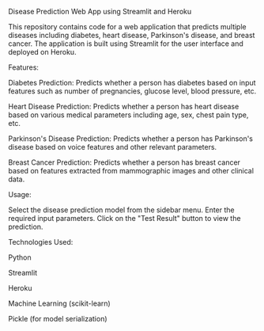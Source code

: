 Disease Prediction Web App using Streamlit and Heroku


This repository contains code for a web application that predicts multiple diseases including diabetes, heart disease, Parkinson's disease, and breast cancer. The application is built using Streamlit for the user interface and deployed on Heroku.



Features:

Diabetes Prediction: Predicts whether a person has diabetes based on input features such as number of pregnancies, glucose level, blood pressure, etc.

Heart Disease Prediction: Predicts whether a person has heart disease based on various medical parameters including age, sex, chest pain type, etc.

Parkinson's Disease Prediction: Predicts whether a person has Parkinson's disease based on voice features and other relevant parameters.

Breast Cancer Prediction: Predicts whether a person has breast cancer based on features extracted from mammographic images and other clinical data.



Usage:

Select the disease prediction model from the sidebar menu.
Enter the required input parameters.
Click on the "Test Result" button to view the prediction.



Technologies Used:

Python

Streamlit

Heroku

Machine Learning (scikit-learn)

Pickle (for model serialization)
